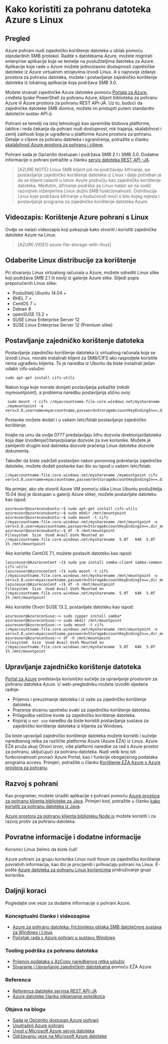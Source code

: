 <properties
    pageTitle="Kako koristiti Azure datoteke sa Linux | Microsoft Azure"
        description="Stvaranje Azure zajedničkom u oblaku s ovom ćete praktičnom vodiču korak po korak. Upravljanje sadržajem za zajedničko korištenje svoje datoteke, a dostupnosti zajedničke datoteke iz Azure virtualnog računala (VM) sustavom Linux ili lokalni aplikaciju koja podržava SMB 3.0."
        services="storage"
        documentationCenter="na"
        authors="mine-msft"
        manager="aungoo"
        editor="tysonn" />

<tags ms.service="storage"
      ms.workload="storage"
      ms.tgt_pltfrm="na"
      ms.devlang="na"
      ms.topic="article"
      ms.date="10/18/2016"
      ms.author="minet" />


# <a name="how-to-use-azure-file-storage-with-linux"></a>Kako koristiti za pohranu datoteka Azure s Linux

## <a name="overview"></a>Pregled

Azure pohrani nudi zajedničko korištenje datoteka u oblak pomoću standardnih SMB protokol. Radite s datotekama Azure, možete migrirati enterprise aplikacije koje se temelje na poslužiteljima datoteka za Azure. Aplikacije koje rade u Azure možete jednostavno dostupnosti zajedničke datoteke iz Azure virtualnim strojevima izvodi Linux. A s najnovije izdanje prostora za pohranu datoteka, možete i postavljanje zajedničko korištenje datoteka iz lokalnog aplikacije koja podržava SMB 3.0.

Možete stvarati zajedničke Azure datoteke pomoću [Portala za Azure](https://portal.azure.com), cmdleta ljuske PowerShell za pohranu Azure, klijent biblioteka za pohranu Azure ili Azure prostora za pohranu REST API-JA. Uz to, budući da zajedničke datoteke SMB dionice, možete im pristupiti putem standardni datotečni sustav API-ji.

Pohrani se temelji na istoj tehnologiji kao spremište blobova platforme, tablice i reda čekanja da pohrani nudi dostupnost, rok trajanja, skalabilnost i zemlj zalihosti koja je ugrađena u platforme Azure prostora za pohranu. Detalje o ciljeve za pohranu datoteka i ograničenja, potražite u članku [skalabilnost Azure prostora za pohranu i ciljeve](storage-scalability-targets.md).

Pohrani sada je Općenito dostupan i podržava SMB 2.1 i SMB 3.0. Dodatne informacije o pohrani potražite u članku [servis datoteka REST API -JA](https://msdn.microsoft.com/library/azure/dn167006.aspx).

>[AZURE.NOTE] Linux SMB klijent još ne podržavaju šifriranje, pa postavljanje zajedničko korištenje datoteka iz Linux i dalje potreban je da se klijent nalaziti u istom Azure području kao zajedničko korištenje datoteka. Međutim, šifriranje podrška za Linux nalazi se na vodič razvojnim inženjerima Linux dužni SMB funkcionalnosti. Distribucija Linux koje podržava šifriranje u budućnosti moći s bilo kojeg mjesta i postavljanje programa za zajedničko korištenje datoteka Azure.

## <a name="video-using-azure-file-storage-with-linux"></a>Videozapis: Korištenje Azure pohrani s Linux

Ovdje se nalazi videozapis koji pokazuje kako stvoriti i koristiti zajedničke datoteke Azure na Linux.

> [AZURE.VIDEO azure-file-storage-with-linux]

## <a name="choose-a-linux-distribution-to-use"></a>Odaberite Linux distribucije za korištenje ##

Pri stvaranju Linux virtualnog računala u Azure, možete odrediti Linux slike koji podržava SMB 2.1 ili noviji iz galerije Azure slike. Slijedi popis preporučenih Linux slike:

- Poslužitelj Ubuntu 14.04 +
- RHEL 7 +
- CentOS 7 +
- Debian 8
- openSUSE 13.2 +
- SUSE Linux Enterprise Server 12
- SUSE Linux Enterprise Server 12 (Premium slike)

## <a name="mount-the-file-share"></a>Postavljanje zajedničko korištenje datoteka ##

Postavljanje zajedničko korištenje datoteka iz virtualnog računala koja se izvodi Linux, morate instalirati klijent za SMB/CIFS ako raspodjele koristite nema ugrađenu klijenta. To je naredba iz Ubuntu da biste instalirali jedan odabir cifs-uslužni:

    sudo apt-get install cifs-utils

Nakon toga koje morate donijeti postavljanja pokažite (mkdir mymountpoint), a problema naredbu postavljanja sličnu ovoj:

     sudo mount -t cifs //myaccountname.file.core.windows.net/mysharename ./mymountpoint -o vers=3.0,username=myaccountname,password=StorageAccountKeyEndingIn==,dir_mode=0777,file_mode=0777

Postavke možete dodati i u vašem /etc/fstab postavljanje zajedničko korištenje.

Imajte na umu da ovdje 0777 predstavljaju šifru dozvola direktorija/datoteka koja daje izvođenja/čitanje/pisanje dozvole za sve korisnike. Možete je zamijeniti drugim kod datoteka dozvole praćenja Linux datoteka dozvole dokumenta.

Također da biste zadržali postavljen nakon ponovnog pokretanja zajedničke datoteke, možete dodati postavke kao što su ispod u vašem /etc/fstab:

    //myaccountname.file.core.windows.net/mysharename /mymountpoint cifs vers=3.0,username=myaccountname,password=StorageAccountKeyEndingIn==,dir_mode=0777,file_mode=0777

Na primjer, ako ste stvorili Azure VM pomoću slika Linux Ubuntu poslužitelja 15.04 (koji je dostupan u galeriji Azure slike), možete postavljate datoteku kao ispod:

    azureuser@azureconubuntu:~$ sudo apt-get install cifs-utils
    azureuser@azureconubuntu:~$ sudo mkdir /mnt/mountpoint
    azureuser@azureconubuntu:~$ sudo mount -t cifs //myaccountname.file.core.windows.net/mysharename /mnt/mountpoint -o vers=3.0,user=myaccountname,password=StorageAccountKeyEndingIn==,dir_mode=0777,file_mode=0777
    azureuser@azureconubuntu:~$ df -h /mnt/mountpoint
    Filesystem  Size  Used Avail Use% Mounted on
    //myaccountname.file.core.windows.net/mysharename  5.0T   64K  5.0T   1% /mnt/mountpoint

Ako koristite CentOS 7.1, možete postaviti datoteku kao ispod:

    [azureuser@AzureconCent ~]$ sudo yum install samba-client samba-common cifs-utils
    [azureuser@AzureconCent ~]$ sudo mount -t cifs //myaccountname.file.core.windows.net/mysharename /mnt/mountpoint -o vers=3.0,user=myaccountname,password=StorageAccountKeyEndingIn==,dir_mode=0777,file_mode=0777
    [azureuser@AzureconCent ~]$ df -h /mnt/mountpoint
    Filesystem  Size  Used Avail Use% Mounted on
    //myaccountname.file.core.windows.net/mysharename  5.0T   64K  5.0T   1% /mnt/mountpoint

Ako koristite Otvori SUSE 13.2, postavljate datoteku kao ispod:

    azureuser@AzureconSuse:~> sudo zypper install samba*  
    azureuser@AzureconSuse:~> sudo mkdir /mnt/mountpoint
    azureuser@AzureconSuse:~> sudo mount -t cifs //myaccountname.file.core.windows.net/mysharename /mnt/mountpoint -o vers=3.0,user=myaccountname,password=StorageAccountKeyEndingIn==,dir_mode=0777,file_mode=0777
    azureuser@AzureconSuse:~> df -h /mnt/mountpoint
    Filesystem  Size  Used Avail Use% Mounted on
    //myaccountname.file.core.windows.net/mysharename  5.0T   64K  5.0T   1% /mnt/mountpoint

## <a name="manage-the-file-share"></a>Upravljanje zajedničko korištenje datoteka ##

[Portal za Azure](https://portal.azure.com) predstavlja korisničko sučelje za upravljanje prostorom za pohranu datoteka Azure. U web-pregledniku možete izvoditi sljedeće radnje:

- Prijenos i preuzimanje datoteka i iz vaše za zajedničko korištenje datoteka.
- Praćenje stvarnu upotrebu svaki za zajedničko korištenje datoteka.
- Prilagodba veličine kvote za zajedničko korištenje datoteka.
- Kopiraj u `net use` naredbu da biste koristili postavljanja sustava za zajedničko korištenje datoteka iz klijenta za Windows.

Da biste upravljali zajedničko korištenje datoteka možete koristiti i sučelje naredbenog retka za različite platforme Azure (Azure EŽA) iz Linux. Azure EŽA pruža skup Otvori izvor, više platformi naredbe za rad s Azure prostor za pohranu, uključujući za pohranu datoteka. Nudi velik broj isti funkcionalnosti pronaći Azure Portal, kao i funkcije obogaćenog podataka programa access. Primjeri, potražite u članku [Korištenje EŽA Azure s Azure prostora za pohranu](storage-azure-cli.md).

## <a name="develop-with-file-storage"></a>Razvoj s pohrani ##

Kao programer, možete izraditi aplikacije s pohrani pomoću [Azure prostora za pohranu klijenta biblioteke za Java](https://github.com/azure/azure-storage-java). Primjeri kod, potražite u članku [kako koristiti za pohranu datoteka iz Java](storage-java-how-to-use-file-storage.md).

[Azure prostora za pohranu klijenta biblioteku Node.js](https://github.com/Azure/azure-storage-node) možete koristiti i za razvoj protiv za pohranu datoteka.

## <a name="feedback-and-more-information"></a>Povratne informacije i dodatne informacije ##

Korisnici Linux želimo da biste čuli!

Azure pohrani za grupu korisnika Linux nudi forum za zajedničko korištenje povratnih informacija, kao što je procijeniti i prihvaćaju pohrani na Linux. E-pošte [Azure datoteka za pohranu Linux korisnicima](mailto:azurefileslinuxusers@microsoft.com) pridruživanje grupi korisnika.

## <a name="next-steps"></a>Daljnji koraci

Pogledajte ove veze za dodatne informacije o pohrani Azure.

### <a name="conceptual-articles-and-videos"></a>Konceptualni članke i videozapise

- [Azure za pohranu datoteka: frictionless oblaka SMB datotečnog sustava za Windows i Linux](https://azure.microsoft.com/documentation/videos/azurecon-2015-azure-files-storage-a-frictionless-cloud-smb-file-system-for-windows-and-linux/)
- [Početak rada s Azure pohrani u sustavu Windows](storage-dotnet-how-to-use-files.md)

### <a name="tooling-support-for-file-storage"></a>Tooling podrška za pohranu datoteka

- [Prijenos podataka s AzCopy naredbenog retka uslužni](storage-use-azcopy.md)
- [Stvaranje i Upravljanje zajedničkim datotekama](storage-azure-cli.md#create-and-manage-file-shares) pomoću EŽA Azure

### <a name="reference"></a>Referenca

- [Referenca datoteke servisa REST API-JA](http://msdn.microsoft.com/library/azure/dn167006.aspx)
- [Azure datoteke članka otklanjanje poteškoća](storage-troubleshoot-file-connection-problems.md)

### <a name="blog-posts"></a>Objava na blogu

- [Sada je Općenito dostupan Azure pohrani](https://azure.microsoft.com/blog/azure-file-storage-now-generally-available/)
- [Unutrašnji Azure pohrani](https://azure.microsoft.com/blog/inside-azure-file-storage/)
- [Uvod u Microsoft Azure servis datoteka](http://blogs.msdn.com/b/windowsazurestorage/archive/2014/05/12/introducing-microsoft-azure-file-service.aspx)
- [Održavanju veze na Microsoft Azure datoteke](http://blogs.msdn.com/b/windowsazurestorage/archive/2014/05/27/persisting-connections-to-microsoft-azure-files.aspx)
